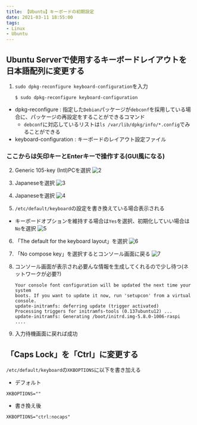 ```yaml
---
title: 【Ubuntu】キーボードの初期設定
date: 2021-03-11 18:55:00
tags:
- Linux
- Ubuntu
---
```

## Ubuntu Serverで使用するキーボードレイアウトを日本語配列に変更する
1. `sudo dpkg-reconfigure keyboard-configuration`を入力
	```shell-session
	$ sudo dpkg-reconfigure keyboard-configuration
	```

- dpkg-reconfigure : 指定した`Debian`パッケージが`debconf`を採用している場合に、パッケージの再設定をすることができるコマンド
	- `debconf`に対応しているリストは`ls /var/lib/dpkg/info/*.config`でみることができる
- keyboard-configuration : キーボードのレイアウト設定ファイル


### ここからは矢印キーとEnterキーで操作する(GUI風になる)
2. Generic 105-key (Intl)PCを選択
![2](/2021/03/11/【Ubuntu】キーボードの初期設定/2.png "2")

3. Japaneseを選択
![3](/2021/03/11/【Ubuntu】キーボードの初期設定/2.png "3")

4. Japaneseを選択
![4](/2021/03/11/【Ubuntu】キーボードの初期設定/2.png "4")

5. `/etc/default/keyboard`の設定を書き換えている場合表示される
- キーボードオプションを維持する場合は`Yes`を選択、初期化していい場合は`No`を選択
![5](/2021/03/11/【Ubuntu】キーボードの初期設定/5.png "5")

6. 「The default for the keyboard layout」を選択
![6](/2021/03/11/【Ubuntu】キーボードの初期設定/6.png "6")

7. 「No compose key」を選択するとコンソール画面に戻る
![7](/2021/03/11/【Ubuntu】キーボードの初期設定/7.png "7")

8. コンソール画面が表示され必要んな情報を生成してくれるので少し待つ(ネットワークが必要?)
	```shell-session
	Your console font configuration will be updated the next time your system
	boots. If you want to update it now, run 'setupcon' from a virtual console.
	update-initramfs: deferring update (trigger activated)
	Processing triggers for initramfs-tools (0.137ubuntu12) ...
	update-initramfs: Generating /boot/initrd.img-5.8.0-1006-raspi
	....
	
	```
9. 入力待機画面に戻れば成功

## 「Caps Lock」を「Ctrl」に変更する
`/etc/default/keyboard`の`XKBOPTIONS`に以下を書き加える
- デフォルト
```shell-session
XKBOPTIONS=""
```

- 書き換え後
```shell-session
XKBOPTIONS="ctrl:nocaps"
```
